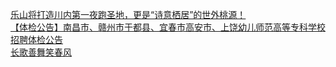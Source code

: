   
[乐山将打造川内第一夜跑圣地，更是“诗意栖居”的世外桃源！](http://www.dianyue.me/archives/688/vlm5tcutu6tr3u3f/)  
[【体检公告】南昌市、赣州市于都县、宜春市高安市、上饶幼儿师范高等专科学校招聘体检公告](http://www.dianyue.me/archives/418/icdtmcwtmihndes9/)  
[长歌善舞笑春风](http://www.dianyue.me/archives/768/kf39wjci6ntfmusm/)